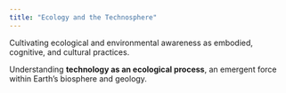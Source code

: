 ```yaml
---
title: "Ecology and the Technosphere"
---
```

Cultivating ecological and environmental awareness as embodied, cognitive, and cultural practices.

Understanding **technology as an ecological process**, an emergent force within Earth’s biosphere and geology.